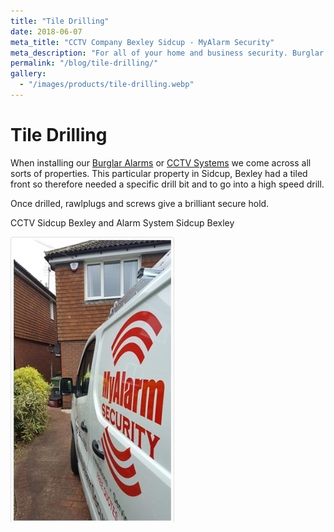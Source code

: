 ```yaml
---
title: "Tile Drilling"
date: 2018-06-07
meta_title: "CCTV Company Bexley Sidcup - MyAlarm Security"
meta_description: "For all of your home and business security. Burglar Alarm Servicing, Burglar Alarm Installation, Alarm Battery and CCTV Sidcup. Call 020 8302 4065 or email us."
permalink: "/blog/tile-drilling/"
gallery:
  - "/images/products/tile-drilling.webp"
---
```


# Tile Drilling

When installing our [Burglar Alarms](/categories/burglar-alarms/) or [CCTV Systems](/categories/cctv/) we come across all sorts of properties. This particular property in Sidcup, Bexley had a tiled front so therefore needed a specific drill bit and to go into a high speed drill.

Once drilled, rawlplugs and screws give a brilliant secure hold.

CCTV Sidcup Bexley and Alarm System Sidcup Bexley

![Tile Drilling](/images/news/news-tile-drilling-gu7vbqulngp8urrnu9zm.jpg)